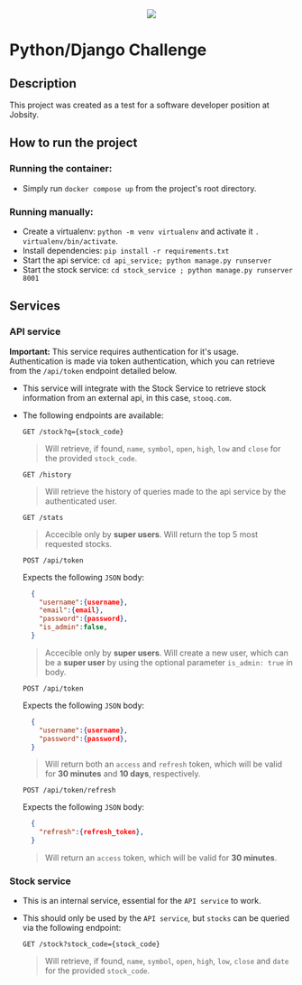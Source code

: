 <div align="center">
    <img src="https://raw.githubusercontent.com/Jobsity/ReactChallenge/main/src/assets/jobsity_logo_small.png"/>
</div>

# Python/Django Challenge

## Description
This project was created as a test for a software developer position at Jobsity.

## How to run the project
### Running the container:
* Simply run `docker compose up` from the project's root directory.
### Running manually:
* Create a virtualenv: `python -m venv virtualenv` and activate it `. virtualenv/bin/activate`.
* Install dependencies: `pip install -r requirements.txt`
* Start the api service: `cd api_service; python manage.py runserver`
* Start the stock service: `cd stock_service ; python manage.py runserver 8001`

## Services
### API service
__Important:__ This service requires authentication for it's usage. Authentication is made via token authentication, which you can retrieve from the `/api/token` endpoint detailed below.
* This service will integrate with the Stock Service to retrieve stock information from an external api, in this case, `stooq.com`.
* The following endpoints are available:

  `GET /stock?q={stock_code}`

  > Will retrieve, if found, `name`, `symbol`, `open`, `high`, `low` and `close` for the provided `stock_code`.

  `GET /history`

  > Will retrieve the history of queries made to the api service by the authenticated user.

  `GET /stats`

  > Accecible only by __super users__. Will return the top 5 most requested stocks.

  `POST /api/token`

  Expects the following `JSON` body:

  ```json
    {
      "username":{username},
      "email":{email},
      "password":{password},
      "is_admin":false,
    }
  ```

  > Accecible only by __super users__. Will create a new user, which can be a __super user__ by using the optional parameter `is_admin: true` in body.

  `POST /api/token`

  Expects the following `JSON` body:

  ```json
    {
      "username":{username},
      "password":{password},
    }
  ```

  > Will return both an `access` and `refresh` token, which will be valid for __30 minutes__ and __10 days__, respectively.

  `POST /api/token/refresh`

  Expects the following `JSON` body:

  ```json
    {
      "refresh":{refresh_token},
    }
  ```

  > Will return an `access` token, which will be valid for __30 minutes__.

### Stock service
* This is an internal service, essential for the `API service` to work.
* This should only be used by the `API service`, but `stocks` can be queried via the following endpoint:

  `GET /stock?stock_code={stock_code}`

  > Will retrieve, if found, `name`, `symbol`, `open`, `high`, `low`, `close` and `date` for the provided `stock_code`.